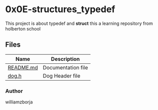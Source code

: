 # 0x0E-structures_typedef

This project is about typedef and **struct** this a learning repository from holberton school

## Files

Name | Description
---|---
|[README.md](./README.md) | Documentation file
|[dog.h](./README.md) | Dog Header file

### Author
williamzborja

